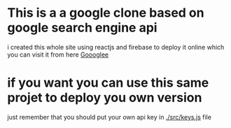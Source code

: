 # This is a a google clone based on google search engine api

i created this whole site using reactjs and firebase to deploy it online which you can visit it from here [Goooglee](https://my-goooglee.web.app/)

# if you want you can use this same projet to deploy you own version 

just remember that you should put your own api key in [./src/keys.js](https://github.com/Faouzielbakri/google-clone/blob/main/src/keys.js) file 


